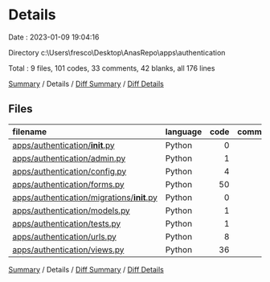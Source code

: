 # Details

Date : 2023-01-09 19:04:16

Directory c:\\Users\\fresco\\Desktop\\AnasRepo\\apps\\authentication

Total : 9 files,  101 codes, 33 comments, 42 blanks, all 176 lines

[Summary](results.md) / Details / [Diff Summary](diff.md) / [Diff Details](diff-details.md)

## Files
| filename | language | code | comment | blank | total |
| :--- | :--- | ---: | ---: | ---: | ---: |
| [apps/authentication/__init__.py](/apps/authentication/__init__.py) | Python | 0 | 0 | 2 | 2 |
| [apps/authentication/admin.py](/apps/authentication/admin.py) | Python | 1 | 5 | 3 | 9 |
| [apps/authentication/config.py](/apps/authentication/config.py) | Python | 4 | 4 | 4 | 12 |
| [apps/authentication/forms.py](/apps/authentication/forms.py) | Python | 50 | 0 | 8 | 58 |
| [apps/authentication/migrations/__init__.py](/apps/authentication/migrations/__init__.py) | Python | 0 | 4 | 1 | 5 |
| [apps/authentication/models.py](/apps/authentication/models.py) | Python | 1 | 5 | 3 | 9 |
| [apps/authentication/tests.py](/apps/authentication/tests.py) | Python | 1 | 5 | 3 | 9 |
| [apps/authentication/urls.py](/apps/authentication/urls.py) | Python | 8 | 4 | 3 | 15 |
| [apps/authentication/views.py](/apps/authentication/views.py) | Python | 36 | 6 | 15 | 57 |

[Summary](results.md) / Details / [Diff Summary](diff.md) / [Diff Details](diff-details.md)